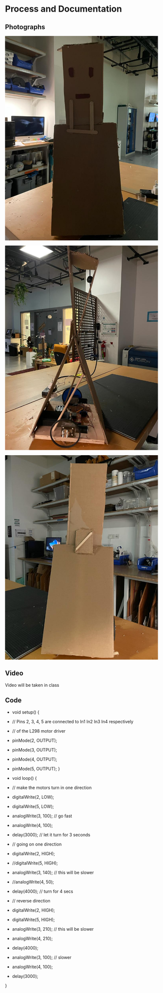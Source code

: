 # Process and Documentation

## Photographs

![1](https://github.com/shamsasaeed/Preforming-Robots/blob/main/1.jpg)

![2](https://github.com/shamsasaeed/Preforming-Robots/blob/main/2.jpg)

![3](https://github.com/shamsasaeed/Preforming-Robots/blob/main/3.jpg)

## Video

Video will be taken in class

## Code 

- void setup() {
 -  // Pins 2, 3, 4, 5 are connected to In1 In2 In3 In4 respectively
-   // of the L298 motor driver
 -  pinMode(2, OUTPUT);
 -  pinMode(3, OUTPUT);
 -  pinMode(4, OUTPUT);
  - pinMode(5, OUTPUT);
}

- void loop() {

 -  // make the motors turn in one direction
  - digitalWrite(2, LOW);
  - digitalWrite(5, LOW);
 -  analogWrite(3, 100); // go fast
  - analogWrite(4, 100);
 -  delay(3000); // let it turn for 3 seconds

  - // going on one direction
  - digitalWrite(2, HIGH);
  - //digitalWrite(5, HIGH);
  - analogWrite(3, 140); // this will be slower
  - //analogWrite(4, 50);
  - delay(4000); // turn for 4 secs

- // reverse direction
 -  digitalWrite(2, HIGH);
 -  digitalWrite(5, HIGH);
 -  analogWrite(3, 210); // this will be slower
 -  analogWrite(4, 210);
  - delay(4000);

  - analogWrite(3, 100); // slower
 -  analogWrite(4, 100);
  - delay(3000);


}

